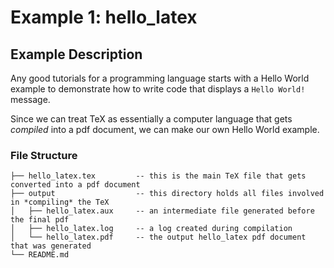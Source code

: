 # Example 1: hello_latex

## Example Description
Any good tutorials for a programming language starts with a Hello World example
to demonstrate how to write code that displays a `Hello World!` message.

Since we can treat TeX as essentially a computer language that gets *compiled*
into a pdf document, we can make our own Hello World example.

### File Structure
```
├── hello_latex.tex         -- this is the main TeX file that gets converted into a pdf document
├── output                  -- this directory holds all files involved in *compiling* the TeX
│   ├── hello_latex.aux     -- an intermediate file generated before the final pdf
│   ├── hello_latex.log     -- a log created during compilation
│   └── hello_latex.pdf     -- the output hello_latex pdf document that was generated
└── README.md

```
